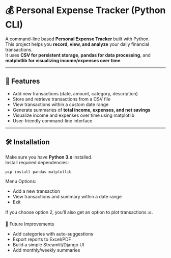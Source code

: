 # 💰 Personal Expense Tracker (Python CLI)

A command-line based **Personal Expense Tracker** built with Python.  
This project helps you **record, view, and analyze** your daily financial transactions.  
It uses **CSV for persistent storage**, **pandas for data processing**, and **matplotlib for visualizing income/expenses over time**.  

---

## 🚀 Features
- Add new transactions (date, amount, category, description)
- Store and retrieve transactions from a CSV file
- View transactions within a custom date range
- Generate summaries of **total income, expenses, and net savings**
- Visualize income and expenses over time using matplotlib
- User-friendly command-line interface

---

## 🛠️ Installation

Make sure you have **Python 3.x** installed.  
Install required dependencies:

```bash
pip install pandas matplotlib
```

Menu Options:

- Add a new transaction
- View transactions and summary within a date range
- Exit

If you choose option 2, you’ll also get an option to plot transactions 📊.

📌 Future Improvements

- Add categories with auto-suggestions
- Export reports to Excel/PDF
- Build a simple Streamlit/Django UI
- Add monthly/weekly summaries

